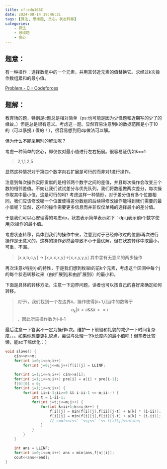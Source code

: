 ```yaml
---
title: cf-edu165C
date: 2024-08-14 19:46:31
tags: [算法, 思维题, 贪心，状态转移]
categories: 
	- 算法
	- 思维题
	- 贪心
---
```

## 题意：

有一种操作：选择数组中的一个元素，并用其邻近元素的值替换它。求经过k次操作数组累和的最小值。

[Problem - C - Codeforces](https://codeforces.com/contest/1969/problem/C)

## 题解：

教育场的题，特别是c题总是相对简单（ps:也可能是因为少怪题和近期写的少了的缘故。）但是总是很有意义。考虑这一题。显然容易注意到k的数据范围是小于10的（可以暴搜:) 假的！），很容易想到用dp做法可以解。

但为什么不能采用别的解法呢？

考虑一种简单的贪心，即仅仅对最小值进行左右拓展。很容易证伪如k==1

> 2,1,1,2,5

显然这种情况对于第四个数字向右扩展是可行的而非对1进行操作。

注意到每次操作实际贡献的是相邻两个数字之间的差值，并且每次操作会改变三个数的相邻差值。不妨让我们试试差分与优先队列，我们将数组做两次差分，每次操作取其中最小值，这是可行的吗? 考虑这样一种情形，对于差分值有多个位置相同，我们应该修改哪一个位置使得差分数组的后续得修改操作能得到我们需要的最小值呢？显然，这样的操作需要更多信息而并非仅仅单纯的选择最小的差分值。

于是我们可以心安理得的考虑dp，状态表示简单表示如下：dpi,j表示前i个数字使用j次操作的最小值。

考虑状态转移，具体到我们的操作中来，注意到对于已经修改过的位置i再次进行操作是无意义的，这样的操作必然会导致不小于最优解，但在状态转移中取最小，可重，不漏。

> [x,a,b,c,y] -> [x,x,x,x,y]->[x,x,y,y,y] 其中含有无意义的两步操作

再次注意k特别小的特性，于是我们想到枚举i的前k个元素，考虑这个区间中每个j的每个状态转移过来（由i扩展到j和由j扩展到i）的最小和。

下面是具体的转移方法，注意一下边界问题，读者也可以按自己的喜好来确定如何转移。

> 对于i，我们找到一个左边界ii，操作使得[ii+1,i]当中的数等于$$a_k|k>ii \&\& k <= i$$，因此所需操作数为i-ii-1

最后注意一下答案不一定为操作k次。维护一下前缀和礼貌的减少一下时间复杂度。。。如果你想要更礼貌点，尝试与处理一下k长度内的最小值吧！但笔者比较懒，能ac干嘛优化：）

```cpp
void slove() {
    cin>>n>>m;
    for(int i=0;i<=n;i++)
        for(int j=0;j<=m;j++)f[i][j] = LLINF;

    for(int i=1;i<=n;i++) cin>>a[i];
    for(int i=1;i<=n;i++) pre[i] = a[i] + pre[i-1];
    f[0][0] = 0;
    for(int i=1;i<=n;i++) {
        for(int ii=i-1;ii>=0 && i-ii-1 <= m;ii--) {
            int t = i-ii-1;
            for(int j=t;j<=m;j++) {
                for(int k=ii+1;k<=i;k++) {
                    f[i][j] = min(f[i][j],f[ii][j-t] + a[k] * (i-ii));
                    f[i][j] = min(f[i][j],f[ii][j-t] + a[k] * (i-ii));
                    // cout<<i<<' '<<j<<' '<< f[i][j]<<nline;
                }
            }
        }
    }

    int ans = LLINF;
    for(int i=0;i<=m;i++) ans = min(ans,f[n][i]);
    cout<<ans<<endl;
}
```
